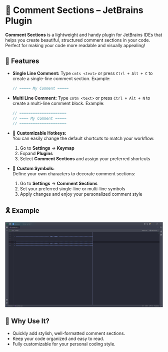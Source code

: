 # 📝 Comment Sections – JetBrains Plugin

**Comment Sections** is a lightweight and handy plugin for JetBrains IDEs that helps you create beautiful, structured comment sections in your code. Perfect for making your code more readable and visually appealing!

## 🚀 Features

* **Single Line Comment:**
  Type `cmts <text>` or press `Ctrl + Alt + C` to create a single-line comment section.
  Example:

  ```cpp
  // ===== My Comment =====
  ```

* **Multi Line Comment:**
  Type `cmtm <text>` or press `Ctrl + Alt + N` to create a multi-line comment block.
  Example:

  ```cpp
  // =====================
  // ==== My Comment =====
  // =====================
  ```

* 🎹 **Customizable Hotkeys:**  
  You can easily change the default shortcuts to match your workflow:
    1. Go to **Settings** → **Keymap**
    2. Expand **Plugins**
    3. Select **Comment Sections** and assign your preferred shortcuts


* 🎨 **Custom Symbols:**  
  Define your own characters to decorate comment sections:
    1. Go to **Settings** → **Comment Sections**
    2. Set your preferred single-line or multi-line symbols
    3. Apply changes and enjoy your personalized comment style

## 🎗️ Example

![Example](images/example.png)

## 🎯 Why Use It?

* Quickly add stylish, well-formatted comment sections.
* Keep your code organized and easy to read.
* Fully customizable for your personal coding style.
